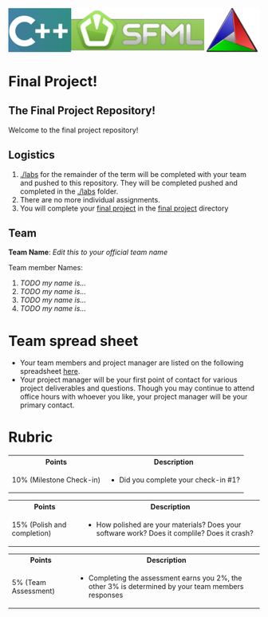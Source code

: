 <img src="./media/banner.png" alt="banner" />

# Final Project!

## The Final Project Repository!

Welcome to the final project repository!  

## Logistics 

1. [./labs](./labs) for the remainder of the term will be completed with your team and pushed to this repository. They will be completed pushed and completed in the [./labs](./labs) folder.
2. There are no more individual assignments.
3. You will complete your [final project](./FinalProject) in the [final project](./FinalProject) directory

## Team

**Team Name**: *Edit this to your official team name*

Team member Names:

1. *TODO my name is...*
2. *TODO my name is...*
3. *TODO my name is...*
4. *TODO my name is...*

# Team spread sheet 

- Your team members and project manager are listed on the following spreadsheet [here](https://docs.google.com/spreadsheets/d/1-JJy7BlyRtS5MjpYJOXL239rRSrDC3bUbpqqC3azrZI/edit?usp=sharing). 
- Your project manager will be your first point of contact for various project deliverables and questions. Though you may continue to attend office hours with whoever you like, your project manager will be your primary contact.

# Rubric
 
  <table>
  <tbody>
    <tr>
      <th>Points</th>
      <th align="center">Description</th>
    </tr>
    <tr>	  
      <td>10% (Milestone Check-in)</td>
	<td align="left"><ul><li>Did you complete your check-in #1?</li></ul></td>
     </tr>
  </tbody>
</table>



<table>
  <tbody>
    <tr>
      <th>Points</th>
      <th align="center">Description</th>
    </tr>
     <tr>
	<td>15% (Polish and completion)</td>
	<td align="left"><ul><li>How polished are your materials? Does your software work? Does it complile? Does it crash?</li></ul></td>
    </tr>	     
  </tbody>
</table>  

<table>
  <tbody>
    <tr>
      <th>Points</th>
      <th align="center">Description</th>
    </tr>
     <tr>
	<td>5% (Team Assessment)</td>
	<td align="left"><ul><li>Completing the assessment earns you 2%, the other 3% is determined by your team members responses</li></ul></td>
    </tr>	     
  </tbody>
</table>  
